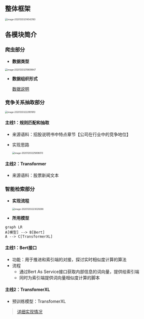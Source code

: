 ## 整体框架

<img src="https://gitee.com/WIN0624/document/raw/markdown-picture/img/image-20201203214542183.png" alt="image-20201203214542183" style="zoom:50%;" />

## 各模块简介

### 爬虫部分

* **数据类型**

<img src="https://gitee.com/WIN0624/document/raw/markdown-picture/img/image-20201203215809847.png" alt="image-20201203215809847" style="zoom: 50%;" />

* **数据组织形式**

    [数据说明](https://github.com/panzy25/ForeSee/tree/master/Model/Spiders)

### 竞争关系抽取部分

<img src="https://gitee.com/WIN0624/document/raw/markdown-picture/img/image-20201203222951910.png" alt="image-20201203222951910" style="zoom:50%;" />



#### 主线1：规则匹配和抽取

* 来源语料：招股说明书中特点章节【公司在行业中的竞争地位】

* 实现思路

    <img src="https://gitee.com/WIN0624/document/raw/markdown-picture/img/image-20201203225806013.png" alt="image-20201203225806013" style="zoom: 50%;" />

#### 主线2：Transformer

* 来源语料：股票新闻文本

### 智能检索部分

* **实现流程**

    <img src="https://gitee.com/WIN0624/document/raw/markdown-picture/img/image-20201203223029266.png" alt="image-20201203223029266" style="zoom:50%;" />

* **所用模型**

```mermaid
graph LR
A[模型] --> B[Bert]
A --> C[TransformerXL]
```

#### 主线1：Bert接口

* 功能：用于推进和索引端的对接，探讨实时相似度计算的算法
* 流程
    * 通过Bert As Service接口获取内部信息的词向量，提供给索引端
    * 同时为索引端提供词向量相似度计算的脚本

#### 主线2：TransfomerXL

* 预训练模型：TransfomerXL

> [详细实现情况](https://github.com/panzy25/ForeSee/tree/master/Model/Vector)

